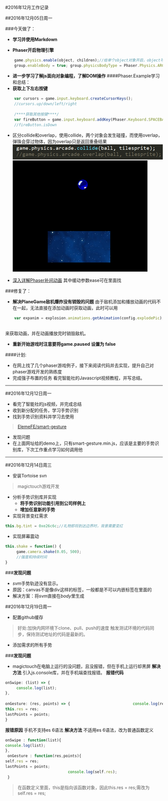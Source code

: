 #2016年12月工作记录

##2016年12月05日周一

###今天做了：
- **学习并使用Markdown**

- **Phaser开启物理引擎** 
```javascript
    game.physics.enable(object, children);//给单个object对象开启，object可以传入数组[o1，o2，...，on]开启o1到on的物理系统
	group.enableBody = true; group.physicsBodyType = Phaser.Physics.ARCADE;//给组里每个对象开启（不包括子对象）
```
- **进一步学习了解js面向对象编程，了解DOM操作**
####Phaser.Example学习和总结：
- **获取上下左右按键**
```javascript
	var cursors = game.input.keyboard.createCursorKeys();
	//cursors.up/down/left/right
	
	/****获取其他按键****/
	var fireButton = game.input.keyboard.addKey(Phaser.Keyboard.SPACEBAR);
	//fireButton.isDown
```
- 区分collide和overlap，使用collide，两个对象会发生碰撞，而使用overlap，弹珠会穿过物体，因为overlap只是返回重叠结果
![Alt text](./1480923046368.png)
![Alt text](./1480922750226.png)

- [深入详解Phaser补间动画](http://www.grycheng.com/?p=1748) 其中缓动参数ease可在里面找


###修复了：
- **解决PlaneGame敌机爆炸没有销毁的问题**
由于敌机添加和播放动画的代码不在一起，无法直接在添加动画时获取动画，此时可以用
```javascript
    var expanim = explosion.animations.getAnimation(config.explodePic);
    
```
来获取动画，并在动画播放完时销毁敌机。
- **重新开始游戏时注意要将game.paused 设置为 false**


####计划:
- 在网上找了几个phaser游戏例子，接下来阅读代码并去实现，提升自己对phaser游戏开发的熟练度
- 完成强子布置的任务 看完智能社的Javascript视频教程，并写总结。


-------
##2016年12月12日周一
* 看完了智能社的js视频，并完成总结
* 收到新分配的任务，学习手势识别
* 找到手势识别资料并学习去使用
> [ElemeFE/smart-gesture](https://github.com/ElemeFE/smart-gesture)


* 发现问题
* 在上面网址给的demo上，只有smart-gesture.min.js，应该是主要的手势识别库，下次工作重点学习如何调用他


-------
##2016年12月14日周三
* 安装Tortoise svn
> magictouch游戏开发

* 分析手势识别库并实现
  * **将手势识别功能引用到公司样例上**
  * **增加任意新的手势**
* 实现背景变红需求
```javascript
this.bg.tint = 0xe26c6c;//礼物即将到达边界时，背景需要变红
```
* 实现屏幕震动
```javascript
this.shake = function() {
	 game.camera.shake(0.05, 500);
	 //强度和持续时间
}
```

###**发现问题**

* *svm*手势轨迹没有显示。
 * 原因：canvas不是像div这样的标签，一般都是不可以内嵌标签在里面的
 * 解决方案：将*svm*直接在*body*里生成

##2016年12月19日周一
* 配置github缓存
>好处:加快内网环境下clone、pull、push的速度
>触发测试环境的代码同步，保持测试地址的代码是最新的。

* 添加需求的所有手势

###**发现问题**
* magictouch在电脑上运行的没问题，且没报错，但在手机上运行却黑屏
**解决方法** 引入js.console库，并在手机端查找报错。
**报错代码**
```javascript
onSwipe: (list) => {
     console.log(list);
},

onGesture: (res, points) => {                            console.log(res);
this.res = res;
lastPoints = points;
}
```
**报错原因** 手机不支持es 6语法
**解决方法** 不适用es 6语法，改为普通函数定义
```javascript
onSwipe : function(list){
console.log(list);
},
 onGesture : function(res,points){
self.res = res;
lastPoints = points;
                            console.log(self.res);
 }
```
> 在函数定义里面，this是指向该函数对象，因此this.res = res;需改为self.res = res;